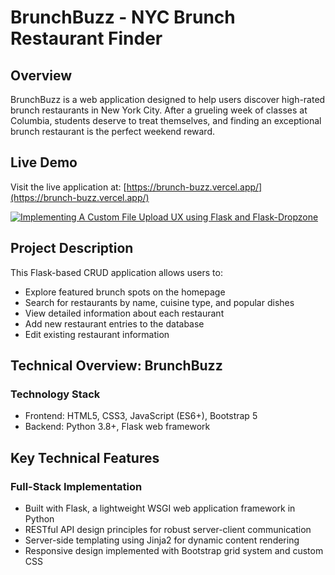 # BrunchBuzz - NYC Brunch Restaurant Finder

## Overview
BrunchBuzz is a web application designed to help users discover high-rated brunch restaurants in New York City. After a grueling week of classes at Columbia, students deserve to treat themselves, and finding an exceptional brunch restaurant is the perfect weekend reward.

## Live Demo
Visit the live application at: [https://brunch-buzz.vercel.app/](https://brunch-buzz.vercel.app/)


[![Implementing A Custom File Upload UX using Flask and Flask-Dropzone](https://img.youtube.com/vi/J6LVR1yU3ZM/0.jpg)](https://youtu.be/J6LVR1yU3ZM)

## Project Description
This Flask-based CRUD application allows users to:
- Explore featured brunch spots on the homepage
- Search for restaurants by name, cuisine type, and popular dishes
- View detailed information about each restaurant
- Add new restaurant entries to the database
- Edit existing restaurant information

## Technical Overview: BrunchBuzz
### Technology Stack

- Frontend: HTML5, CSS3, JavaScript (ES6+), Bootstrap 5
- Backend: Python 3.8+, Flask web framework

## Key Technical Features
### Full-Stack Implementation

- Built with Flask, a lightweight WSGI web application framework in Python
- RESTful API design principles for robust server-client communication
- Server-side templating using Jinja2 for dynamic content rendering
- Responsive design implemented with Bootstrap grid system and custom CSS

